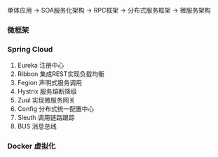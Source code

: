 
单体应用 -> SOA服务化架构 -> RPC框架 -> 分布式服务框架 -> 微服务架构


### 微框架

### Spring Cloud

1.	Eureka 注册中心
2.	Ribbon 集成REST实现负载均衡
3.	Fegion 声明式服务调用
4.	Hystrix 服务熔断降级
5.	Zuul 实现微服务网关
6.	Config 分布式统一配置中心
7.	Sleuth 调用链路跟踪
8.	BUS 消息总线

### Docker 虚拟化

